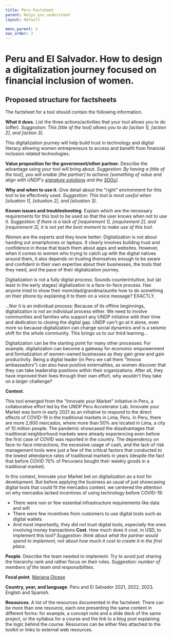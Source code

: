 ```yaml
---
title: Peru Factsheet
parent: Helps you understand
layout: default

menu_parent: 2
nav_order: 3
---
```



# Peru and El Salvador. How to design a digitalization journey focused on financial inclusion of women.

## Proposed structure for factsheets

The factsheet for a tool should contain the following information.

**What it does.** List the three actions/activities that your tool allows you to do (offer). _Suggestion: This [title of the tool] allows you to do [action 1], [action 2], and [action 3]._

This digitalization journey will help build trust in technology and digital literacy allowing women entrepreneurs to access and benefit from financial inclusion related technologies.

**Value proposition for the government/other partner.** Describe the advantage using your tool will bring about. _Suggestion: By having a [title of the tool], you will enable [the partner] to achieve [something of value and align with UNDP's_ [_signature solutions_](https://www.undp.org/sites/g/files/zskgke326/files/migration/gh/ec896cafde73c2a1c1c2f66c3c3b9312b3ef19593e8ad50ccd0cb8ae621c7303.pdf) _and the_ [_SDGs_](https://sdgs.un.org/goals)_]_.

**Why and when to use it**. Give detail about the "right" environment for this tool to be effectively used. _Suggestion: This tool is most useful when [situation 1], [situation 2], and [situation 3]_.

**Known issues and troubleshooting**. Explain which are the necessary requirements for this tool to be used so that the user knows when not to use it. _Suggestion: If there is a lack of [requirement 1], [requirement 2], and [requirement 3], it is not yet the best moment to make use of this tool._

Women are the experts and they know better: Digitalization is not about handing out smartphones or laptops. It clearly involves building trust and confidence in those that teach them about apps and websites. However, when it comes to women who trying to catch up with the digital natives around them, it also depends on trusting themselves enough to be aware and confident in their own expertise about their businesses, the tools that they need, and the pace of their digitalization journey.

Digitalization is not a fully digital process: Sounds counterintuitive, but (at least in the early stages) digitalization is a face-to-face process. Has anyone tried to show their mom/dad/grandma/auntie how to do something on their phone by explaining it to them on a voice message? EXACTLY.

...Nor it is an individual process: Because of its offline beginnings, digitalization is not an individual process either. We need to involve communities and families who support any UNDP initiative with their time and dedication to closing the digital gap. UNDP can't go at it alone, even more so because digitalization can change social dynamics and is a seismic shift for the whole community. This brings us to our third learning...

Digitalization can be the starting point for many other processes: For example, digitalization can become a gateway for economic empowerment and formalization of women-owned businesses as they gain grow and gain productivity. Being a digital leader (in Peru we call them "Innova ambassadors") can also have positive externalities, as women discover that they can take leadership positions within their organizations. After all, they have improved their lives through their own effort, why wouldn't they take on a larger challenge?

**Context**.

This tool emerged from the "Innovate your Market" initiative in Peru, a collaborative effort led by the UNDP Peru Accelerator Lab. Innovate your Market was born in early 2021 as an initiative to respond to the direct effects of COVID-19 in the traditional markets in Lima, Peru. In Peru, there are more 2,600 mercados, where more than 50% are located in Lima, a city of 10 million people. The pandemic showcased the disadvantages that traditional neighborhood markets were already experiencing even before the first case of COVID was reported in the country. The dependency on face-to-face interactions, the excessive usage of cash, and the lack of risk management tools were just a few of the critical factors that conducted to the lowest attendance rates of traditional markets in years (despite the fact that before COVID 70% of Peruvians bought their weekly goods in a traditional market).

In this context, Innovate your Market bet on digitalization as a tool for development. But before applying the business as usual of just showcasing digital tools that could fit the mercados context, we centered the attention on why mercados lacked incentives of using technology before COVID-19:

- There were non or few essential infrastructure requirements like data and wifi
- There were few incentives from customers to use digital tools such as digital wallets
- And most importantly, they did not trust digital tools, especially the ones involving money transactions **Cost**. How much does it cost, in USD, to implement this tool? _Suggestion: think about what the partner would spend to implement, not about how much it cost to create it in the first place_.

**People**. Describe the team needed to implement. Try to avoid just sharing the hierarchy rank and rather focus on their roles. _Suggestion: number of members of the team and responsibilities._

**Focal point**. [Mariana Olcese]()

**Country, year, and language**. Peru and El Salvador 2021, 2022, 2023. English and Spanish.

**Resources**. A list of the resources documented in the factsheet. There can be more than one resource, each one presenting the same content in different forms: for example, a concept note and a slide deck of the same project, or the syllabus for a course and the link to a blog post explaining the logic behind the course. Resources can be either files attached to the toolkit or links to external web resources.
